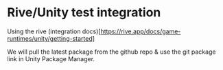 # Rive/Unity  test integration

Using the rive (integration docs)[https://rive.app/docs/game-runtimes/unity/getting-started]

We will pull the latest package from the github repo & use the git package link in Unity Package Manager.

 
